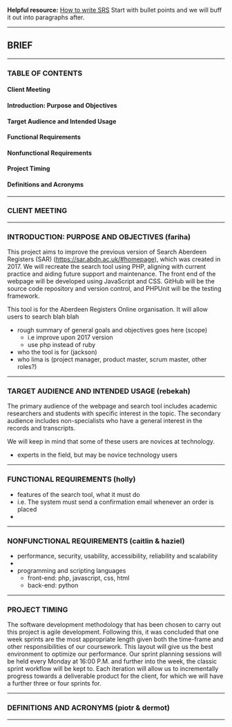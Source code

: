 **Helpful resource:** [How to write SRS](https://www.perforce.com/blog/alm/how-write-software-requirements-specification-srs-document)
Start with bullet points and we will buff it out into paragraphs after.
___
## BRIEF

___
### TABLE OF CONTENTS

#### Client Meeting
#### Introduction: Purpose and Objectives
#### Target Audience and Intended Usage
#### Functional Requirements
#### Nonfunctional Requirements
#### Project Timing
#### Definitions and Acronyms

___
### CLIENT MEETING

___
### INTRODUCTION: PURPOSE AND OBJECTIVES (fariha)

This project aims to improve the previous version of Search Aberdeen Registers (SAR) (https://sar.abdn.ac.uk/#homepage), which was created in 2017. We will recreate the search tool using PHP, aligning with current practice and aiding future support and maintenance. The front end of the webpage will be developed using JavaScript and CSS. GitHub will be the source code repository and version control, and PHPUnit will be the testing framework.

This tool is for the Aberdeen Registers Online organisation. It will allow users to search blah blah

- rough summary of general goals and objectives goes here (scope)
	- i.e improve upon 2017 version
	- use php instead of ruby
- who the tool is for (jackson)
- who lima is (project manager, product master, scrum master, other roles?)

___
### TARGET AUDIENCE AND INTENDED USAGE (rebekah)

The primary audience of the webpage and search tool includes academic researchers and students with specific interest in the topic. The secondary audience includes non-specialists who have a general interest in the records and transcripts.

We will keep in mind that some of these users are novices at technology.

- experts in the field, but may be novice technology users

___
### FUNCTIONAL REQUIREMENTS (holly)
- features of the search tool, what it must do
- i.e. The system must send a confirmation email whenever an order is placed
- 
___
### NONFUNCTIONAL REQUIREMENTS (caitlin & haziel)
- performance, security, usability, accessibility, reliability and scalability
- 
- programming and scripting languages
	- front-end: php, javascript, css, html
	- back-end: python

___


### PROJECT TIMING

The software development methodology that has been chosen to carry out this project is agile development. Following this, it was concluded that one week sprints are the most appropriate length given both the time-frame and other responsibilities of our coursework. This layout will give us the best environment to optimize our performance. Our sprint planning sessions will be held every Monday at 16:00 P.M. and further into the week, the classic sprint workflow will be kept to. Each iteration will allow us to incrementally progress towards a deliverable product for the client, for which we will have a further three or four sprints for.

___

### DEFINITIONS AND ACRONYMS (piotr & dermot)

___
